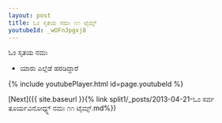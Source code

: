 ```yaml
---
layout: post
title: ಓಂ ಸೃತಯ ನಮಃ ೧೧ ಟೈಮ್ಸ್
youtubeId: _wOFnJpgxj8
---
```

 
 
 ಓಂ ಸೃತಯ ನಮಃ  
 
 -  ಯಾರು ಎಲ್ಲೆಡೆ ಹರಡಿದ್ದಾರೆ 
 
  
 
  
 
 
 
 
 
 


{% include youtubePlayer.html id=page.youtubeId %}
 
[Next]({{ site.baseurl }}{% link  split1/_posts/2013-04-21-ಓಂ ಸರ್ವ ತೂರ್ಯವಿನೋಧ್ಯ್ನ್ ನಮಃ ೧೧ ಟೈಮ್ಸ್.md%})
 

